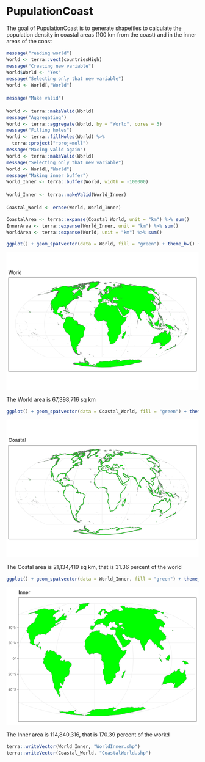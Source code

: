 
<!-- README.md is generated from README.Rmd. Please edit that file -->

# PupulationCoast

<!-- badges: start -->
<!-- badges: end -->

The goal of PupulationCoast is to generate shapefiles to calculate the
population density in coastal areas (100 km from the coast) and in the
inner areas of the coast

``` r
message("reading world")
World <- terra::vect(countriesHigh)
message("Creating new variable")
World$World <- "Yes"
message("Selecting only that new variable")
World <- World[,"World"]

message("Make valid")

World <- terra::makeValid(World)
message("Aggregating")
World <- terra::aggregate(World, by = "World", cores = 3)
message("Filling holes")
World <- terra::fillHoles(World) %>% 
  terra::project("+proj=moll")
message("Maxing valid again")
World <- terra::makeValid(World)
message("Selecting only that new variable")
World <- World[,"World"]
message("Making inner buffer")
World_Inner <- terra::buffer(World, width = -100000)

World_Inner <- terra::makeValid(World_Inner)

Coastal_World <- erase(World, World_Inner)
```

``` r
CoastalArea <- terra::expanse(Coastal_World, unit = "km") %>% sum()
InnerArea <- terra::expanse(World_Inner, unit = "km") %>% sum()
WorldArea <- terra::expanse(World, unit = "km") %>% sum()
```

``` r
ggplot() + geom_spatvector(data = World, fill = "green") + theme_bw() + ggtitle("World")
```

![](README_files/figure-gfm/unnamed-chunk-2-1.png)<!-- -->

The World area is 67,398,716 sq km

``` r
ggplot() + geom_spatvector(data = Coastal_World, fill = "green") + theme_bw() + ggtitle("Coastal")
```

![](README_files/figure-gfm/unnamed-chunk-3-1.png)<!-- -->

The Costal area is 21,134,419 sq km, that is 31.36 percent of the world

``` r
ggplot() + geom_spatvector(data = World_Inner, fill = "green") + theme_bw() + ggtitle("Inner")
```

![](README_files/figure-gfm/unnamed-chunk-4-1.png)<!-- -->

The Inner area is 114,840,316, that is 170.39 percent of the workd

``` r
terra::writeVector(World_Inner, "WorldInner.shp")
terra::writeVector(Coastal_World, "CoastalWorld.shp")
```
